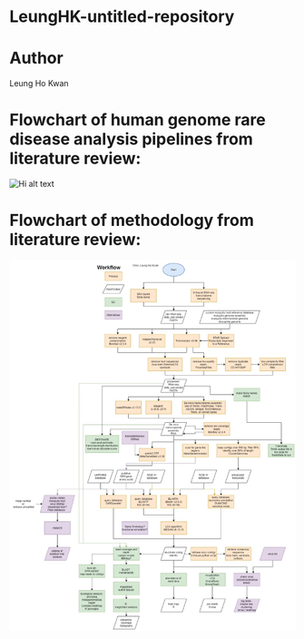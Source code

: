 # LeungHK-untitled-repository

# Author
Leung Ho Kwan

# Flowchart of human genome rare disease analysis pipelines from literature review:
![Hi alt text]([https://github.com/LeungHK/MVP/blob/main/mosq%20virome%20workflow.jpg](https://github.com/LeungHK/LeungHK-untitled-repository/blob/main/images/human%20genome%20rare%20disease%20analysis%20pipeline%205.png))

# Flowchart of methodology from literature review:
![Hi alt text](https://github.com/LeungHK/MVP/blob/main/mosq%20virome%20workflow.jpg)
